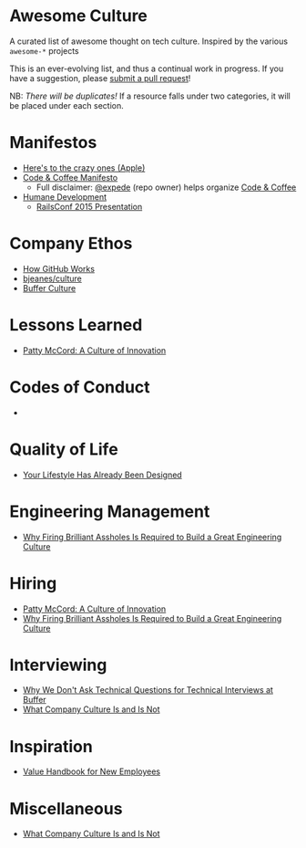 # Awesome Culture
A curated list of awesome thought on tech culture. Inspired by the various `awesome-*` projects

This is an ever-evolving list, and thus a continual work in progress. If you have a suggestion, please [submit a pull request](https://help.github.com/articles/using-pull-requests/)!

NB: _There will be duplicates!_ If a resource falls under two categories, it will be placed under each section.

# Manifestos
- [Here's to the crazy ones (Apple)](https://www.youtube.com/watch?v=8rwsuXHA7RA)
- [Code & Coffee Manifesto](https://github.com/Code-and-Coffee-YVR/how-to-organize/blob/master/Manifesto.md)
  - Full disclaimer: [@expede](https://github.com/expede/) (repo owner) helps organize [Code & Coffee](http://www.meetup.com/Code-Coffee-Vancouver/)
- [Humane Development](http://humanedevelopment.org)
  - [RailsConf 2015 Presentation](https://www.youtube.com/watch?v=-ZLYxLjwNWo)

# Company Ethos
- [How GitHub Works](http://zachholman.com/posts/how-github-works/)
- [bjeanes/culture](https://github.com/bjeanes/culture/blob/master/culture_and_ethos.md)
- [Buffer Culture](http://www.slideshare.net/Bufferapp/buffer-culture-02)

# Lessons Learned
- [Patty McCord: A Culture of Innovation](https://www.youtube.com/watch?v=o3e1lnixKBM)

# Codes of Conduct
-

# Quality of Life
- [Your Lifestyle Has Already Been Designed](http://www.raptitude.com/2010/07/your-lifestyle-has-already-been-designed/)

# Engineering Management
- [Why Firing Brilliant Assholes Is Required to Build a Great Engineering Culture](http://firstround.com/review/why-firing-brilliant-assholes-is-required-to-build-a-great-engineering-culture/)

# Hiring
- [Patty McCord: A Culture of Innovation](https://www.youtube.com/watch?v=o3e1lnixKBM)
- [Why Firing Brilliant Assholes Is Required to Build a Great Engineering Culture](http://firstround.com/review/why-firing-brilliant-assholes-is-required-to-build-a-great-engineering-culture/)

# Interviewing
- [Why We Don't Ask Technical Questions for Technical Interviews at Buffer](https://medium.com/buffer-posts/why-we-dont-ask-technical-questions-for-technical-interviews-at-buffer-73f8132a8abd)
- [What Company Culture Is and Is Not](https://moz.com/rand/what-company-culture-is-and-is-not/)

# Inspiration
- [Value Handbook for New Employees](http://assets.sbnation.com/assets/1074301/Valve_Handbook_LowRes.pdf)
 
# Miscellaneous
- [What Company Culture Is and Is Not](https://moz.com/rand/what-company-culture-is-and-is-not/)
